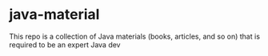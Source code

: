 # java-material
This repo is a collection of Java materials (books, articles, and so on) that is required to be an expert Java dev
